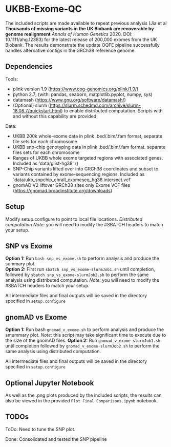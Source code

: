 # UKBB-Exome-QC

The included scripts are made available to repeat previous analysis (Jia et al **Thousands of missing variants in the UK Biobank are recoverable by genome realignment** *Annals of Human Genetics* 2020. DOI: 10.1111/ahg.12383) for the latest release of 200,000 exomes from the UK Biobank. The results demonstrate the update OQFE pipeline successfully handles alternative contigs in the GRCh38 reference genome. 

## Dependencies

Tools:  
* plink version 1.9 (https://www.cog-genomics.org/plink/1.9/)
* python 2.7; (with: pandas, seaborn, matplotlib.pyplot, numpy, sys)
* datamash (https://www.gnu.org/software/datamash/)
* (Optional) slurm (https://slurm.schedmd.com/archive/slurm-18.08.7/quickstart.html) to enable distributed computation. Scripts with and without this capability are provided. 
  
Data:  
* UKBB 200k whole-exome data in plink .bed/.bim/.fam format, separate file sets for each chromosome
* UKBB snp-chip genotyping data in plink .bed/.bim/.fam format. separate files sets for each chromosome
* Ranges of UKBB whole exome targeted regions with associated genes. Included as 'data/glist-hg38' ()
* SNP-Chip variants lifted over into GRCh38 coordinates and subset to variants contained by exome-sequencing regions. Included as `data/ukb_snpchip_chrall_exomeseq_hg38.intersect.vcf'
* gnomAD V2 liftover GRCh38 sites only Exome VCF files (https://gnomad.broadinstitute.org/downloads)
 
## Setup

Modify setup.configure to point to local file locations. *Distributed computation Note:* you will need to modify the #SBATCH headers to match your setup.  

## SNP vs Exome
**Option 1:** Run `bash snp_vs_exome.sh` to perform analysis and produce the summary plot.  
**Option 2:** First run `sbatch snp_vs_exome-slurmJob1.sh` until completion, followed by `sbatch snp_vs_exome-slurmJob2.sh` to perform the same analysis using distributed computation. *Note:* you will need to modify the #SBATCH headers to match your setup.  

All intermediate files and final outputs will be saved in the directory specified in `setup.configure`  

## gnomAD vs Exome
**Option 1:** Run bash `gnomad_v_exome.sh` to perform analysis and produce the smummary plot. *Note:* this script may take significant time to execute due to the size of the gnomAD files.
**Option 2:** Run `gnomad_v_exome-slurmJob1.sh` until completion followed by `gnomad_v_exome-slurmJob2.sh` to perform the same analysis using distributed computation.

All intermediate files and final outputs will be saved in the directory specified in `setup.configure`  

## Optional Jupyter Notebook

As well as the .png plots produced by the included scripts, the results can also be viewed in the provided `Plot Final Comparisons.ipynb` notebook.

## TODOs
ToDo: Need to tune the SNP plot.

Done: Consolidated and tested the SNP pipeline
